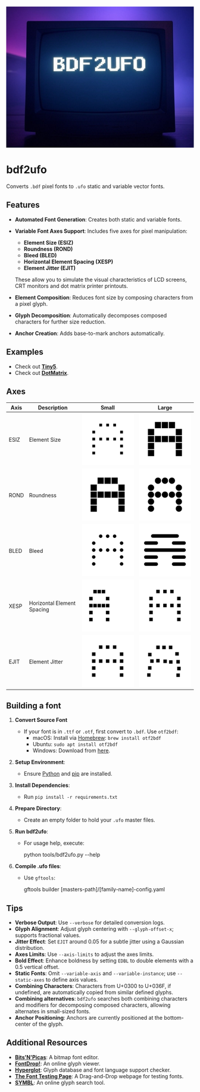 ![Project logo](docs/img/bdf2ufo_logo.png)

# bdf2ufo

Converts `.bdf` pixel fonts to `.ufo` static and variable vector fonts.

## Features

* **Automated Font Generation**: Creates both static and variable fonts.
* **Variable Font Axes Support**: Includes five axes for pixel manipulation:
  * **Element Size (ESIZ)**
  * **Roundness (ROND)**
  * **Bleed (BLED)**
  * **Horizontal Element Spacing (XESP)**
  * **Element Jitter (EJIT)**

  These allow you to simulate the visual characteristics of LCD screens, CRT monitors and dot matrix printer printouts.

* **Element Composition**: Reduces font size by composing characters from a pixel glyph.
* **Glyph Decomposition**: Automatically decomposes composed characters for further size reduction.
* **Anchor Creation**: Adds base-to-mark anchors automatically.

## Examples

* Check out **[Tiny5](https://github.com/Gissio/font_Tiny5)**.
* Check out **[DotMatrix](https://github.com/Gissio/font_DotMatrix)**.

## Axes

| Axis | Description                | Small                                    | Large                                    |
| ---- | -------------------------- | ---------------------------------------- | ---------------------------------------- |
| ESIZ | Element Size               | ![drawing](docs/img/Tecnica-ESIZmin.png) | ![drawing](docs/img/Tecnica-ESIZmax.png) |
| ROND | Roundness                  | ![drawing](docs/img/Tecnica-RONDmin.png) | ![drawing](docs/img/Tecnica-RONDmax.png) |
| BLED | Bleed                      | ![drawing](docs/img/Tecnica-BLEDmin.png) | ![drawing](docs/img/Tecnica-BLEDmax.png) |
| XESP | Horizontal Element Spacing | ![drawing](docs/img/Tecnica-XESPmin.png) | ![drawing](docs/img/Tecnica-XESPmax.png) |
| EJIT | Element Jitter             | ![drawing](docs/img/Tecnica-EJITmin.png) | ![drawing](docs/img/Tecnica-EJITmax.png) |

## Building a font

1. **Convert Source Font**
   * If your font is in `.ttf` or `.otf`, first convert to `.bdf`. Use `otf2bdf`:
     * macOS: Install via [Homebrew](https://brew.sh/): `brew install otf2bdf`
     * Ubuntu: `sudo apt install otf2bdf`
     * Windows: Download from [here](http://sofia.nmsu.edu/~mleisher/Software/otf2bdf/).

2. **Setup Environment**:
   * Ensure [Python](https://www.python.org/) and [pip](https://pip.pypa.io/en/stable/installation/) are installed.

3. **Install Dependencies**:
   * Run `pip install -r requirements.txt`

4. **Prepare Directory**:
   * Create an empty folder to hold your `.ufo` master files.

5. **Run bdf2ufo**:
   * For usage help, execute:

        python tools/bdf2ufo.py --help

6. **Compile .ufo files**:
   * Use `gftools`:

        gftools builder [masters-path]/[family-name]-config.yaml

## Tips

* **Verbose Output**: Use `--verbose` for detailed conversion logs.
* **Glyph Alignment**: Adjust glyph centering with `--glyph-offset-x`; supports fractional values.
* **Jitter Effect**: Set `EJIT` around 0.05 for a subtle jitter using a Gaussian distribution.
* **Axes Limits**: Use `--axis-limits` to adjust the axes limits.
* **Bold Effect**: Enhance boldness by setting `EDBL` to double elements with a 0.5 vertical offset.
* **Static Fonts**: Omit `--variable-axis` and `--variable-instance`; use `--static-axes` to define axis values.
* **Combining Characters**: Characters from U+0300 to U+036F, if undefined, are automatically copied from similar defined glyphs.
* **Combining alternatives**: `bdf2ufo` searches both combining characters and modifiers for decomposing composed characters, allowing alternates in small-sized fonts.
* **Anchor Positioning**: Anchors are currently positioned at the bottom-center of the glyph.

## Additional Resources

* **[Bits'N'Picas](https://github.com/kreativekorp/bitsnpicas)**: A bitmap font editor.
* **[FontDrop!](https://fontdrop.info/)**: An online glyph viewer.
* **[Hyperglot](https://hyperglot.rosettatype.com/)**: Glyph database and font language support checker.
* **[The Font Testing Page](https://www.impallari.com/testing/)**: A Drag-and-Drop webpage for testing fonts.
* **[SYMBL](https://symbl.cc/)**: An online glyph search tool.
